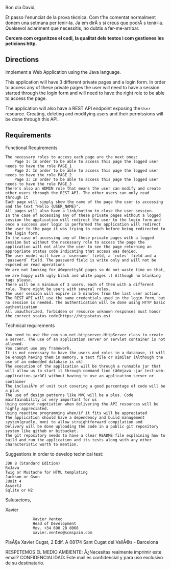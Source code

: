 

Bon dia David,

Et passo l'enunciat de la prova tècnica. Com t'he comentat normalment donem una setmana per tenir-la. Ja em dirÃ s si creus que podrÃ s tenir-la. Qualsevol aclariment que necessitis, no dubtis a fer-me-arribar.

**Cercem com organitzes el codi, la qualitat dels testos i com gestiones les peticions http.**

 

 


## Directions

Implement a Web Application using the Java language.

This application will have 3 different private pages and a login form. In order to access any of these private pages the user will need to have a session started through the login form and will need to have the right role to be able to access the page.

The application will also have a REST API endpoint exposing the `User` resource. Creating, deleting and modifying users and their permissions will be done through this API. 
 

## Requirements

Functional Requirements

    The necessary roles to access each page are the next ones:
        Page 1: In order to be able to access this page the logged user needs to have the role PAGE_1
        Page 2: In order to be able to access this page the logged user needs to have the role PAGE_2
        Page 3: In order to be able to access this page the logged user needs to have the role PAGE_3
    There's also an ADMIN role that means the user can modify and create other users through the REST API. The other users can only read through it
    Each page will simply show the name of the page the user is accessing and the text "Hello {USER_NAME}". 
    All pages will also have a link/button to close the user session.
    In the case of accessing any of these private pages without a logged session the application will redirect the user to the login form and once a success user login is performed the application will redirect the user to the page it was trying to reach before being redirected to the login form.
    In the case of accessing any of these private pages with a logged session but without the necessary role to access the page the application will not allow the user to see the page returning an appropriate status code indicating that access was denied.
    The user model will have a `username` field, a `roles` field and a `password` field. The password field is write only and will not be exposed on read operations
    We are not looking for â€œprettyâ€ pages so do not waste time on that, we are happy with ugly black and white pages :) Although no blinking tags please.
    There will be a minimum of 3 users, each of them with a different role. There might be users with several roles.
    The user session will expire in 5 minutes from the last user action.
    The REST API will use the same credentials used in the login form, but no session is needed. The authentication will be done using HTTP basic authentication
    All unauthorized, forbidden or resource unknown responses must honor the correct status code(https://httpstatus.es)

 

Technical requirements

    You need to use the com.sun.net.httpserver.HttpServer class to create a server. The use of an application server or servlet container is not allowed.
    You cannot use any framework.
    It is not necessary to have the users and roles in a database, it will be enough having them in memory, a text file or similar (Although the use of an embedded database is ok)
    The execution of the application will be through a runnable jar that will allow us to start it through command line (â€œjava -jar test-web-application.jarâ€) without having to use an application server or container
    The inclusiÃ³n of unit test covering a good percentage of code will be a plus
    The use of design patterns like MVC will be a plus. Code maintainability is very important for us
    Using content negotiation when delivering the API resources will be highly appreciated.
    Using reactive programming when/if it fits will be appreciated
    The application should have a dependency and build management system(gradle, mvn) to allow straightforward compilation and
    Delivery will be done uploading the code in a public git repository system like github or bitbucket.
    The git repository needs to have a clear README file explaining how to build and run the application and its tests along with any other characteristic worth to mention.

 

Suggestions in order to develop technical test:

    JDK 8 (Standard Edition)
    RxJava
    Twig or Mustache for HTML templating
    Jackson or Gson
    JUnit 4
    AssertJ
    Sqlite or H2

 

Salutacions,

Xavier

 

 

	

 
	

                Xavier Venteo
                Head of Development
                Mov. +34 690 28 8068
                xavier.venteo@scmspain.com

 

PlaÃ§a Xavier Cugat, 2 Edif. A
08174 Sant Cugat del VallÃ©s - Barcelona


RESPETEMOS EL MEDIO AMBIENTE: Â¿Necesitas realmente imprimir este email?
CONFIDENCIALIDAD: Este mail es confidencial y para uso exclusivo de su destinatario.

 

